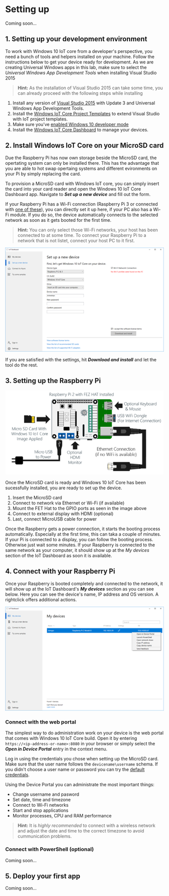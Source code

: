# Setting up
Coming soon...

## 1. Setting up your development environment
To work with Windows 10 IoT core from a developer's perspective, you need a bunch of tools and helpers installed on your machine. Follow the instructions below to get your device ready for development. As we are creating Universal Windows apps in this lab, make sure to select the *Universal Windows App Development Tools* when installing Visual Studio 2015

> **Hint:** As the installation of Visual Studio 2015 can take some time, you can already proceed with the following steps while installing

1. Install any version of [Visual Studio 2015](https://www.visualstudio.com/products/visual-studio-community-vs) with Update 3 and Universal Windows App Development Tools.
2. Install the [Windows IoT Core Project Templates](https://visualstudiogallery.msdn.microsoft.com/55b357e1-a533-43ad-82a5-a88ac4b01dec) to extend Visual Studio with IoT project templates.
3. Make sure you’ve [enabled Windows 10 developer mode](https://msdn.microsoft.com/windows/uwp/get-started/enable-your-device-for-development)
4. Install the [Windows IoT Core Dashboard](https://developer.microsoft.com/en-us/windows/iot/downloads) to manage your devices.

## 2. Install Windows IoT Core on your MicroSD card
Due the Raspberry Pi has now own storage beside the MicroSD card, the opertating system can only be installed there. This has the advantage that you are able to hot swap opertaing systems and different evironments on your Pi by simply replacing the card.

To provision a MicroSD card with Windows IoT core, you can simply insert the card into your card reader and open the Windows 10 IoT Core Dashboard app. Navigate to ***Set up a new device*** and fill out the form.

If your Raspberry Pi has a Wi-Fi connection (Raspberry Pi 3 or connected with [one of these](https://developer.microsoft.com/en-us/windows/iot/Docs/HardwareCompatList.htm#WiFi-Dongles)), you can directly set it up here, if your PC also has a Wi-Fi module. If you do so, the device automatically connects to the selected network as soon as it gets booted for the first time.

> **Hint:** You can only select those Wi-Fi networks, your host has been connected to at some time. To connect your Raspberry Pi to a network that is not listet, connect your host PC to it first.

![Dashboard Setup](../Misc/dashboardsetup.png)

If you are satisfied with the settings, hit ***Download and install*** and let the tool do the rest.

## 3. Setting up the Raspberry Pi

![Raspberry Pi with FEZ Hat setup](../Misc/raspberrypisetup.png)

Once the MicroSD card is ready and Windows 10 IoT Core has been sucessfully installed, you are ready to set up the device.

1. Insert the MicroSD card
2. Connect to network via Ethernet or Wi-Fi (if available)
3. Mount the FET Hat to the GPIO ports as seen in the image above
4. Connect to external display with HDMI (optional)
5. Last, connect MicroUSB cable for power

Once the Raspberry gets a power connection, it starts the booting process automatically. Especially at the first time, this can taka a couple of minutes. If your Pi is connected to a display, you can follow the booting process. Otherwise just wait some minutes. If your Raspberry is connected to the same network as your computer, it should show up at the *My devices* section of the IoT Dashboard as soon it is available.

## 4. Connect with your Raspberry Pi
Once your Raspberry is booted completely and connected to the network, it will show up at the IoT Dashboard's ***My devices*** section as you can see below. Here you can see the device's name, IP address and OS version. A rightclick offers additional actions.

![Dashboard devices](../Misc/dashboarddevices.png)

### Connect with the web portal
The simplest way to do administration work on your device is the web portal that comes with Windows 10 IoT Core build. Open it by entering `https://<ip-address-or-name>:8080` in your browser or simply select the ***Open in Device Portal*** entry in the context menu.

Log in using the credentials you chose when setting up the MicroSD card. Make sure that the user name follows the `devicename\username` schema. If you didn't choose a user name or password you can try the [default credentials](../../../wiki/default-credentials).

Using the Device Portal you can administrate the most important things:

- Change username and pasword
- Set date, time and timezone
- Connect to Wi-Fi networks
- Start and stop applications
- Monitor processes, CPU and RAM performance

> **Hint:** It is *highly recommended* to connect with a wireless network and adjust the date and time to the correct timezone to avoid cummunication problems.

### Connect with PowerShell (optional)
Coming soon...

## 5. Deploy your first app
Coming soon...


